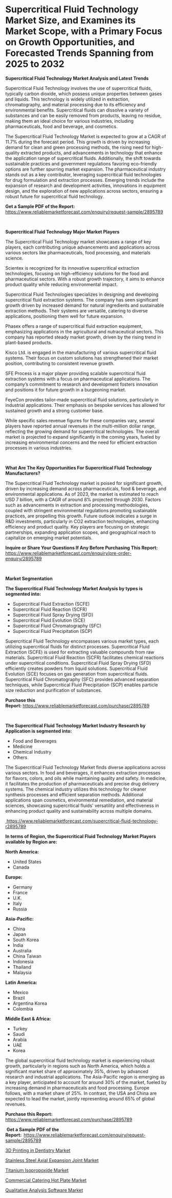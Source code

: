 <p><h1>Supercritical Fluid Technology Market Size, and Examines its Market Scope, with a Primary Focus on Growth Opportunities, and Forecasted Trends Spanning from 2025 to 2032</h1></p><p><strong>Supercritical Fluid Technology Market Analysis and Latest Trends</strong></p>
<p><p>Supercritical Fluid Technology involves the use of supercritical fluids, typically carbon dioxide, which possess unique properties between gases and liquids. This technology is widely utilized in extraction, chromatography, and material processing due to its efficiency and environmental benefits. Supercritical fluids can dissolve a variety of substances and can be easily removed from products, leaving no residue, making them an ideal choice for various industries, including pharmaceuticals, food and beverage, and cosmetics.</p><p>The Supercritical Fluid Technology Market is expected to grow at a CAGR of 11.7% during the forecast period. This growth is driven by increasing demand for clean and green processing methods, the rising need for high-quality extracted products, and advancements in technology that enhance the application range of supercritical fluids. Additionally, the shift towards sustainable practices and government regulations favoring eco-friendly options are further spurring market expansion. The pharmaceutical industry stands out as a key contributor, leveraging supercritical fluid technologies for drug formulation and extraction processes. Emerging trends include the expansion of research and development activities, innovations in equipment design, and the exploration of new applications across sectors, ensuring a robust future for supercritical fluid technology.</p></p>
<p><strong>Get a Sample PDF of the Report:&nbsp;</strong> <a href="https://www.reliablemarketforecast.com/enquiry/request-sample/2895789?utm_campaign=1900&utm_medium=2&utm_source=Github&utm_content=ia&utm_term=15032025&utm_id=supercritical-fluid-technology">https://www.reliablemarketforecast.com/enquiry/request-sample/2895789</a></p>
<p>&nbsp;</p>
<p><strong>Supercritical Fluid Technology Major Market Players</strong></p>
<p><p>The Supercritical Fluid Technology market showcases a range of key players, each contributing unique advancements and applications across various sectors like pharmaceuticals, food processing, and materials science. </p><p>Scientex is recognized for its innovative supercritical extraction technologies, focusing on high-efficiency solutions for the food and pharmaceutical sectors. With a robust growth trajectory, it aims to enhance product quality while reducing environmental impact.</p><p>Supercritical Fluid Technologies specializes in designing and developing supercritical fluid extraction systems. The company has seen significant growth driven by increased demand for natural ingredients and sustainable extraction methods. Their systems are versatile, catering to diverse applications, positioning them well for future expansion.</p><p>Phasex offers a range of supercritical fluid extraction equipment, emphasizing applications in the agricultural and nutraceutical sectors. This company has reported steady market growth, driven by the rising trend in plant-based products. </p><p>Kisco Ltd. is engaged in the manufacturing of various supercritical fluid systems. Their focus on custom solutions has strengthened their market position, contributing to consistent revenue growth. </p><p>SFE Process is a major player providing scalable supercritical fluid extraction systems with a focus on pharmaceutical applications. The company’s commitment to research and development fosters innovation and positions it for future growth in a burgeoning market.</p><p>FeyeCon provides tailor-made supercritical fluid solutions, particularly in industrial applications. Their emphasis on bespoke services has allowed for sustained growth and a strong customer base.</p><p>While specific sales revenue figures for these companies vary, several players have reported annual revenues in the multi-million dollar range, reflecting the growing demand for supercritical technologies. The overall market is projected to expand significantly in the coming years, fueled by increasing environmental concerns and the need for efficient extraction processes in various industries.</p></p>
<p>&nbsp;</p>
<p><strong>What Are The Key Opportunities For Supercritical Fluid Technology Manufacturers?</strong></p>
<p><p>The Supercritical Fluid Technology market is poised for significant growth, driven by increasing demand across pharmaceuticals, food & beverage, and environmental applications. As of 2023, the market is estimated to reach USD 7 billion, with a CAGR of around 8% projected through 2030. Factors such as advancements in extraction and processing methodologies, coupled with stringent environmental regulations promoting sustainable practices, are propelling this growth. Future outlook indicates a surge in R&D investments, particularly in CO2 extraction technologies, enhancing efficiency and product quality. Key players are focusing on strategic partnerships, expanding application scopes, and geographical reach to capitalize on emerging market potentials.</p></p>
<p><strong>Inquire or Share Your Questions If Any Before Purchasing This Report:</strong> <a href="https://www.reliablemarketforecast.com/enquiry/pre-order-enquiry/2895789?utm_campaign=1900&utm_medium=2&utm_source=Github&utm_content=ia&utm_term=15032025&utm_id=supercritical-fluid-technology">https://www.reliablemarketforecast.com/enquiry/pre-order-enquiry/2895789</a></p>
<p>&nbsp;</p>
<p><strong>Market Segmentation</strong></p>
<p><strong>The Supercritical Fluid Technology Market Analysis by types is segmented into:</strong></p>
<p><ul><li>Supercritical Fluid Extraction (SCFE)</li><li>Supercritical Fluid Reaction (SCFR)</li><li>Supercritical Fluid Spray Drying (SFD)</li><li>Supercritical Fluid Evolution (SCE)</li><li>Supercritical Fluid Chromatography (SFC)</li><li>Supercritical Fluid Precipitation (SCP)</li></ul></p>
<p><p>Supercritical Fluid Technology encompasses various market types, each utilizing supercritical fluids for distinct processes. Supercritical Fluid Extraction (SCFE) is used for extracting valuable compounds from raw materials. Supercritical Fluid Reaction (SCFR) facilitates chemical reactions under supercritical conditions. Supercritical Fluid Spray Drying (SFD) efficiently creates powders from liquid solutions. Supercritical Fluid Evolution (SCE) focuses on gas generation from supercritical fluids. Supercritical Fluid Chromatography (SFC) provides advanced separation techniques, while Supercritical Fluid Precipitation (SCP) enables particle size reduction and purification of substances.</p></p>
<p><strong>Purchase this Report:&nbsp;</strong><a href="https://www.reliablemarketforecast.com/purchase/2895789?utm_campaign=1900&utm_medium=2&utm_source=Github&utm_content=ia&utm_term=15032025&utm_id=supercritical-fluid-technology">https://www.reliablemarketforecast.com/purchase/2895789</a></p>
<p>&nbsp;</p>
<p><strong>The Supercritical Fluid Technology Market Industry Research by Application is segmented into:</strong></p>
<p><ul><li>Food and Beverages</li><li>Medicine</li><li>Chemical Industry</li><li>Others</li></ul></p>
<p><p>The Supercritical Fluid Technology Market finds diverse applications across various sectors. In food and beverages, it enhances extraction processes for flavors, colors, and oils while maintaining quality and safety. In medicine, it facilitates the production of pharmaceuticals and precise drug delivery systems. The chemical industry utilizes this technology for cleaner synthesis processes and efficient separation methods. Additional applications span cosmetics, environmental remediation, and material sciences, showcasing supercritical fluids' versatility and effectiveness in enhancing product quality and sustainability across multiple domains.</p></p>
<p><a href="https://www.reliablemarketforecast.com/supercritical-fluid-technology-r2895789?utm_campaign=1900&utm_medium=2&utm_source=Github&utm_content=ia&utm_term=15032025&utm_id=supercritical-fluid-technology">&nbsp;https://www.reliablemarketforecast.com/supercritical-fluid-technology-r2895789</a></p>
<p><strong>In terms of Region, the Supercritical Fluid Technology Market Players available by Region are:</strong></p>
<p>
    <p> <strong> North America: </strong>
        <ul>
            <li>United States</li>
            <li>Canada</li>
        </ul>
        </p> 
    <p> <strong> Europe: </strong>
        <ul>
            <li>Germany</li>
            <li>France</li>
            <li>U.K.</li>
            <li>Italy</li>
            <li>Russia</li>
        </ul>
        </p> 
    <p> <strong> Asia-Pacific: </strong>
        <ul>
            <li>China</li>
            <li>Japan</li>
            <li>South Korea</li>
            <li>India</li>
            <li>Australia</li>
            <li>China Taiwan</li>
            <li>Indonesia</li>
            <li>Thailand</li>
            <li>Malaysia</li>
        </ul>
        </p> 
    <p> <strong> Latin America: </strong>
        <ul>
            <li>Mexico</li>
            <li>Brazil</li>
            <li>Argentina Korea</li>
            <li>Colombia</li>
        </ul>
        </p> 
    <p> <strong> Middle East & Africa: </strong>
        <ul>
            <li>Turkey</li>
            <li>Saudi</li>
            <li>Arabia</li>
            <li>UAE</li>
            <li>Korea</li>
        </ul>
    </p>
    </p>
<p><p>The global supercritical fluid technology market is experiencing robust growth, particularly in regions such as North America, which holds a significant market share of approximately 35%, driven by advanced research and industrial applications. The Asia-Pacific region is emerging as a key player, anticipated to account for around 30% of the market, fueled by increasing demand in pharmaceuticals and food processing. Europe follows, with a market share of 25%. In contrast, the USA and China are expected to lead the market, jointly representing around 65% of global revenues.</p></p>
<p><strong>Purchase this Report: </strong><a href="https://www.reliablemarketforecast.com/purchase/2895789?utm_campaign=1900&utm_medium=2&utm_source=Github&utm_content=ia&utm_term=15032025&utm_id=supercritical-fluid-technology">https://www.reliablemarketforecast.com/purchase/2895789</a></p>
<p>&nbsp;<strong>Get a Sample PDF of the Report:&nbsp;&nbsp;</strong><a href="https://www.reliablemarketforecast.com/enquiry/request-sample/2895789?utm_campaign=1900&utm_medium=2&utm_source=Github&utm_content=ia&utm_term=15032025&utm_id=supercritical-fluid-technology">https://www.reliablemarketforecast.com/enquiry/request-sample/2895789</a></p>
<p><strong></strong></p>
<p><p><a href="https://github.com/marcayaminig/Market-Research-Report-List-1/blob/main/3d-printing-in-dentistry-market.md?utm_campaign=1900&utm_medium=2&utm_source=Github&utm_content=ia&utm_term=15032025&utm_id=supercritical-fluid-technology">3D Printing in Dentistry Market</a></p><p><a href="https://github.com/busamoleankk/Market-Research-Report-List-1/blob/main/stainless-steel-axial-expansion-joint-market.md?utm_campaign=1900&utm_medium=2&utm_source=Github&utm_content=ia&utm_term=15032025&utm_id=supercritical-fluid-technology">Stainless Steel Axial Expansion Joint Market</a></p><p><a href="https://github.com/yodhafirorae/Market-Research-Report-List-1/blob/main/titanium-isopropoxide-market.md?utm_campaign=1900&utm_medium=2&utm_source=Github&utm_content=ia&utm_term=15032025&utm_id=supercritical-fluid-technology">Titanium Isopropoxide Market</a></p><p><a href="https://github.com/chillwervenu/Market-Research-Report-List-1/blob/main/commercial-catering-hot-plate-market.md?utm_campaign=1900&utm_medium=2&utm_source=Github&utm_content=ia&utm_term=15032025&utm_id=supercritical-fluid-technology">Commercial Catering Hot Plate Market</a></p><p><a href="https://github.com/awwqamet/Market-Research-Report-List-1/blob/main/qualitative-analysis-software-market.md?utm_campaign=1900&utm_medium=2&utm_source=Github&utm_content=ia&utm_term=15032025&utm_id=supercritical-fluid-technology">Qualitative Analysis Software Market</a></p></p>